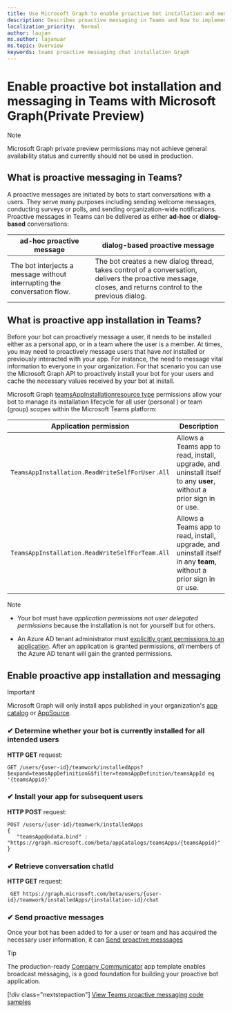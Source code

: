 ```yaml
---
title: Use Microsoft Graph to enable proactive bot installation and messaging in Teams
description: Describes proactive messaging in Teams and how to implement.
localization_priority:  Normal
author: laujan
ms.author: lajanuar
ms.topic: Overview
keywords: teams proactive messaging chat installation Graph
---
```

# Enable proactive bot installation and messaging in Teams with Microsoft Graph(Private Preview)

>[!NOTE]
> Microsoft Graph private preview permissions may not achieve general availability status and currently should not be used in production.

## What is proactive messaging in Teams?

A proactive messages are initiated by bots to start conversations with a users. They serve many purposes including sending welcome messages, conducting surveys or polls, and sending organization-wide notifications.  Proactive messages in Teams can be delivered as either **ad-hoc** or **dialog-based** conversations:

|ad-hoc proactive message|dialog-based proactive message|
|-----------------------------|------------------------------------|
|The bot interjects a message without interrupting the conversation flow. | The bot creates a new dialog thread, takes control of a conversation, delivers the proactive message, closes, and returns control to the previous dialog.|

## What is proactive app installation in Teams?

Before your bot can proactively message a user, it needs to be installed either as a personal app, or in a team where the user is a member. At times,  you may need to proactively message users that have _not_ installed or previously interacted with your app. For instance, the need to message vital information to everyone in your organization. For that scenario you can use the Microsoft Graph API to proactively install your bot for your users and cache the necessary values received by your bot at install.

Microsoft Graph [teamsAppInstallationresource type](/graph/api/resources/teamsappinstallation?view=graph-rest-1.0) permissions allow your bot to manage its installation lifecycle for all user (personal ) or team (group) scopes within the Microsoft Teams platform:

|Application permission | Description|
|------------------|---------------------|
|`TeamsAppInstallation.ReadWriteSelfForUser.All`|Allows a Teams app to read, install, upgrade, and uninstall itself to any **user**, without a prior sign in or use.|
|`TeamsAppInstallation.ReadWriteSelfForTeam.All`|Allows a Teams app to read, install, upgrade, and uninstall itself in any **team**, without a prior sign in or use.|

>[!NOTE]
>
> * Your bot must have _application permissions_ not _user delegated permissions_ because the installation is not for yourself but for others.
>
> * An Azure AD tenant administrator must [explicitly grant permissions to an application](/graph/security-authorization#grant-permissions-to-an-application). After an application is granted permissions, _all_ members of the Azure AD tenant will gain the granted permissions.

## Enable proactive app installation and messaging

 > [!IMPORTANT]
> Microsoft Graph will only install apps published in your organization's [app catalog](../../concepts/deploy-and-publish/overview.md#publish-to-your-organizations-app-catalog) or [AppSource](https://appsource.microsoft.com/).

### ✔ Determine whether your bot is currently installed for all intended users

**HTTP GET** request:

```http
GET /users/{user-id}/teamwork/installedApps?$expand=teamsAppDefinition&$filter=teamsAppDefinition/teamsAppId eq '{teamsAppid}'
```

### ✔ Install your app for subsequent users

**HTTP POST** request:

```http
POST /users/{user-id}/teamwork/installedApps
{
   "teamsApp@odata.bind" : "https://graph.microsoft.com/beta/appCatalogs/teamsApps/{teamsAppid}"
}
```

### ✔ Retrieve conversation **chatId**

**HTTP GET** request:

```http
 GET https://graph.microsoft.com/beta/users/{user-id}/teamwork/installedApps/{installation-id}/chat
```

### ✔ Send proactive messages

Once your bot has been added to for a user or team and has acquired the necessary user  information, it can [Send proactive messsages](/azure/bot-service/bot-builder-howto-proactive-message?view=azure-bot-service-4.0&tabs=csharp)
>[!TIP]
> The production-ready [Company Communicator](../..//samples/app-templates.md#company-communicator) app template enables broadcast messaging, is a good foundation for building your proactive bot application.
>>
> [!div class="nextstepaction"]
> [View Teams proactive messaging code samples](/samples/officedev/msteams-samples-proactive-messaging/msteams-samples-proactive-messaging/)